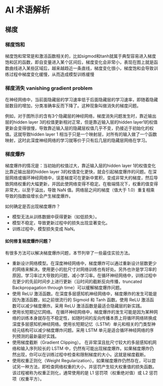 # AI 术语解析

## 梯度

### 梯度饱和

梯度饱和常常是和激活函数相关的，比如sigmod和tanh就属于典型容易进入梯度饱和区的函数，即自变量进入某个区间后，梯度变化会非常小，表现在图上就是函数曲线进入某些区域后，越来越趋近一条直线，梯度变化很小，梯度饱和会导致训练过程中梯度变化缓慢，从而造成模型训练缓慢

### 梯度消失 vanishing gradient problem

在神经网络中，当前面隐藏层的学习速率低于后面隐藏层的学习速率，即随着隐藏层数目的增加，分类准确率反而下降了。这种现象叫做消失的梯度问题。

例如，对于图所示的含有3个隐藏层的神经网络，梯度消失问题发生时，靠近输出层的hidden layer 3的权值更新相对正常，但是靠近输入层的hidden layer1的权值更新会变得很慢，导致靠近输入层的隐藏层权值几乎不变，扔接近于初始化的权值。这就导致hidden layer 1 相当于只是一个映射层，对所有的输入做了一个函数映射，这时此深度神经网络的学习就等价于只有后几层的隐藏层网络在学习。

### 梯度爆炸
梯度爆炸的情况是：当初始的权值过大，靠近输入层的hidden layer 1的权值变化比靠近输出层的hidden layer 3的权值变化更快，就会引起梯度爆炸的问题。在深层网络或循环神经网络中，误差梯度可在更新中累积，变成非常大的梯度，然后导致网络权重的大幅更新，并因此使网络变得不稳定。在极端情况下，权重的值变得非常大，以至于溢出，导致 NaN 值。网络层之间的梯度（值大于 1.0）重复相乘导致的指数级增长会产生梯度爆炸。

如何确定是否出现梯度爆炸？
- 模型无法从训练数据中获得更新（如低损失）。
- 模型不稳定，导致更新过程中的损失出现显著变化。
- 训练过程中，模型损失变成 NaN。


#### 如何修复梯度爆炸问题？
有很多方法可以解决梯度爆炸问题，本节列举了一些最佳实验方法。
- 重新设计网络模型。在深度神经网络中，梯度爆炸可以通过重新设计层数更少的网络来解决。使用更小的批尺寸对网络训练也有好处。另外也许是学习率的原因，学习率过大导致的问题，减小学习率。在循环神经网络中，训练过程中在更少的先前时间步上进行更新（沿时间的截断反向传播，truncated Backpropagation through time）可以缓解梯度爆炸问题。
- 使用 ReLU 激活函数。在深度多层感知机神经网络中，梯度爆炸的发生可能是因为激活函数，如之前很流行的 Sigmoid 和 Tanh 函数。使用 ReLU 激活函数可以减少梯度爆炸。采用 ReLU 激活函数是最适合隐藏层的新实践。
- 使用长短期记忆网络。 在循环神经网络中，梯度爆炸的发生可能是因为某种网络的训练本身就存在不稳定性，如随时间的反向传播本质上将循环网络转换成深度多层感知机神经网络。使用长短期记忆（LSTM）单元和相关的门类型神经元结构可以减少梯度爆炸问题。采用 LSTM 单元是适合循环神经网络的序列预测的最新最好实践。
- 使用梯度截断（Gradient Clipping）。 在非常深且批尺寸较大的多层感知机网络和输入序列较长的 LSTM 中，仍然有可能出现梯度爆炸。如果梯度爆炸仍然出现，你可以在训练过程中检查和限制梯度的大小。这就是梯度截断。
- 使用权重正则化（Weight Regularization）。如果梯度爆炸仍然存在，可以尝试另一种方法，即检查网络权重的大小，并惩罚产生较大权重值的损失函数。该过程被称为权重正则化，通常使用的是 L1 惩罚项（权重绝对值）或 L2 惩罚项（权重平方）。

 
